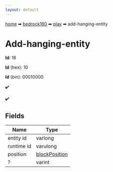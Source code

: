 ```yaml
---
layout: default
---
```


[home](/) ➡ [bedrock160](/protocol/bedrock160) ➡ [play](/protocol/bedrock160/play) ➡ add-hanging-entity

# Add-hanging-entity

**Id**: 16

**Id** (hex): 10

**Id** (bin): 00010000

✔️

✔️

## Fields

Name | Type
---|---
entity id | varlong
runtime id | varulong
position | [blockPosition](/protocol/bedrock160/types/block-position)
? | varint

